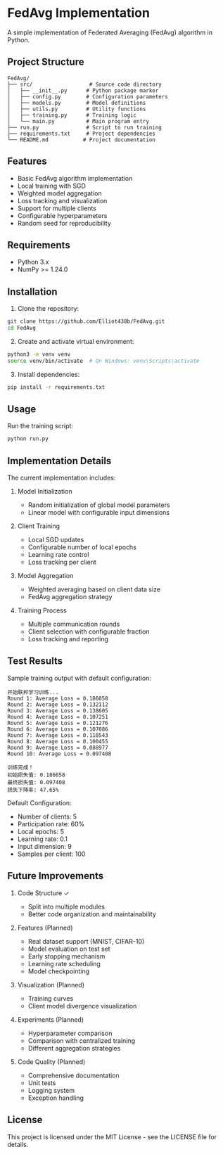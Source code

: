 # FedAvg Implementation

A simple implementation of Federated Averaging (FedAvg) algorithm in Python.

## Project Structure

```
FedAvg/
├── src/                  # Source code directory
│   ├── __init__.py      # Python package marker
│   ├── config.py        # Configuration parameters
│   ├── models.py        # Model definitions
│   ├── utils.py         # Utility functions
│   ├── training.py      # Training logic
│   └── main.py          # Main program entry
├── run.py               # Script to run training
├── requirements.txt     # Project dependencies
└── README.md           # Project documentation
```

## Features

- Basic FedAvg algorithm implementation
- Local training with SGD
- Weighted model aggregation
- Loss tracking and visualization
- Support for multiple clients
- Configurable hyperparameters
- Random seed for reproducibility

## Requirements

- Python 3.x
- NumPy >= 1.24.0

## Installation

1. Clone the repository:
```bash
git clone https://github.com/Elliot438b/FedAvg.git
cd FedAvg
```

2. Create and activate virtual environment:
```bash
python3 -m venv venv
source venv/bin/activate  # On Windows: venv\Scripts\activate
```

3. Install dependencies:
```bash
pip install -r requirements.txt
```

## Usage

Run the training script:
```bash
python run.py
```

## Implementation Details

The current implementation includes:

1. Model Initialization
   - Random initialization of global model parameters
   - Linear model with configurable input dimensions

2. Client Training
   - Local SGD updates
   - Configurable number of local epochs
   - Learning rate control
   - Loss tracking per client

3. Model Aggregation
   - Weighted averaging based on client data size
   - FedAvg aggregation strategy

4. Training Process
   - Multiple communication rounds
   - Client selection with configurable fraction
   - Loss tracking and reporting

## Test Results

Sample training output with default configuration:
```
开始联邦学习训练...
Round 1: Average Loss = 0.186058
Round 2: Average Loss = 0.132112
Round 3: Average Loss = 0.138605
Round 4: Average Loss = 0.107251
Round 5: Average Loss = 0.121276
Round 6: Average Loss = 0.107086
Round 7: Average Loss = 0.110543
Round 8: Average Loss = 0.100455
Round 9: Average Loss = 0.088977
Round 10: Average Loss = 0.097408

训练完成！
初始损失值: 0.186058
最终损失值: 0.097408
损失下降率: 47.65%
```

Default Configuration:
- Number of clients: 5
- Participation rate: 60%
- Local epochs: 5
- Learning rate: 0.1
- Input dimension: 9
- Samples per client: 100

## Future Improvements

1. Code Structure ✓
   - Split into multiple modules
   - Better code organization and maintainability

2. Features (Planned)
   - Real dataset support (MNIST, CIFAR-10)
   - Model evaluation on test set
   - Early stopping mechanism
   - Learning rate scheduling
   - Model checkpointing

3. Visualization (Planned)
   - Training curves
   - Client model divergence visualization

4. Experiments (Planned)
   - Hyperparameter comparison
   - Comparison with centralized training
   - Different aggregation strategies

5. Code Quality (Planned)
   - Comprehensive documentation
   - Unit tests
   - Logging system
   - Exception handling

## License

This project is licensed under the MIT License - see the LICENSE file for details.
